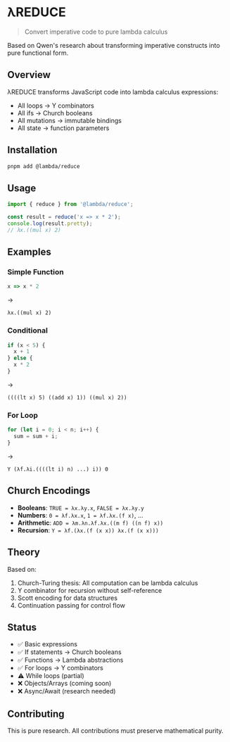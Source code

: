# λREDUCE

> Convert imperative code to pure lambda calculus

Based on Qwen's research about transforming imperative constructs into pure functional form.

## Overview

λREDUCE transforms JavaScript code into lambda calculus expressions:
- All loops → Y combinators  
- All ifs → Church booleans
- All mutations → immutable bindings
- All state → function parameters

## Installation

```bash
pnpm add @lambda/reduce
```

## Usage

```typescript
import { reduce } from '@lambda/reduce';

const result = reduce('x => x * 2');
console.log(result.pretty);
// λx.((mul x) 2)
```

## Examples

### Simple Function
```javascript
x => x * 2
```
→
```
λx.((mul x) 2)
```

### Conditional
```javascript
if (x < 5) {
  x + 1
} else {
  x * 2
}
```
→
```
((((lt x) 5) ((add x) 1)) ((mul x) 2))
```

### For Loop
```javascript
for (let i = 0; i < n; i++) {
  sum = sum + i;
}
```
→
```
Y (λf.λi.((((lt i) n) ...) i)) 0
```

## Church Encodings

- **Booleans**: `TRUE = λx.λy.x`, `FALSE = λx.λy.y`
- **Numbers**: `0 = λf.λx.x`, `1 = λf.λx.(f x)`, ...
- **Arithmetic**: `ADD = λm.λn.λf.λx.((m f) ((n f) x))`
- **Recursion**: `Y = λf.(λx.(f (x x)) λx.(f (x x)))`

## Theory

Based on:
1. Church-Turing thesis: All computation can be lambda calculus
2. Y combinator for recursion without self-reference
3. Scott encoding for data structures
4. Continuation passing for control flow

## Status

- ✅ Basic expressions
- ✅ If statements → Church booleans
- ✅ Functions → Lambda abstractions
- ✅ For loops → Y combinators
- ⚠️ While loops (partial)
- ❌ Objects/Arrays (coming soon)
- ❌ Async/Await (research needed)

## Contributing

This is pure research. All contributions must preserve mathematical purity.